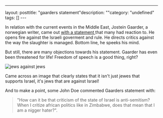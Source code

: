 --- 
layout: posttitle: "gaarders  statement"description: ""category: "undefined" tags: [] --- <p>In relation with the current events in the Middle East, Jostein Gaarder, a norwegian writer, came out <a href="http://www.aftenposten.no/meninger/kronikker/article1411153.ece">with a statement </a>  that many had reaction to. He opens fire against the Israeli goverment and rule. He directs critics against the way the slaughter is  managed. Bottom line, he speeks his mind.</p> <p>But still, there are many objections towards his statement. Gaarder has even been threatened for life! Freedom of speech is a good thing, right?</p> <div class="entryImage"><img src="http://cdn.umedia.no/img/jews.jpg" alt="jews against jews" class="reflect"/></div><p>Came across an image that clearly states that it isn't just jewes that supports Israel, it's jews that are against Israel!</p> <p>And to make a point, some John Doe commented Gaarders statement with: <blockquote>"How can it be that criticism of the state of Israel is anti-semitism? When I critize african politics like in Zimbabwe, does that mean that I am a nigger hater?".</blockquote></p>